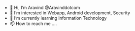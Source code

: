 - 👋 Hi, I’m Aravind @Aravinddotcom
- 👀 I’m interested in Webapp, Android development, Security
- 🌱 I’m currently learning Information Technology
- 📫 How to reach me ....
